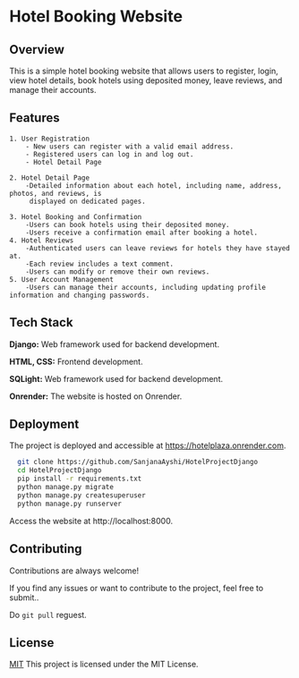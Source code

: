 
# Hotel Booking Website
## Overview

This is a simple hotel booking website that allows users to register, login, view hotel details, book hotels using deposited money, leave reviews, and manage their accounts.





## Features

    1. User Registration
        - New users can register with a valid email address.
        - Registered users can log in and log out.
        - Hotel Detail Page

    2. Hotel Detail Page
        -Detailed information about each hotel, including name, address, photos, and reviews, is 
         displayed on dedicated pages.

    3. Hotel Booking and Confirmation
        -Users can book hotels using their deposited money.
        -Users receive a confirmation email after booking a hotel.
    4. Hotel Reviews
        -Authenticated users can leave reviews for hotels they have stayed at.
        -Each review includes a text comment.
        -Users can modify or remove their own reviews.
    5. User Account Management
        -Users can manage their accounts, including updating profile information and changing passwords.
## Tech Stack

**Django:** Web framework used for backend development.

**HTML, CSS:** Frontend development.

**SQLight:** Web framework used for backend development.

**Onrender:** The website is hosted on Onrender.


## Deployment

The project is deployed and accessible at https://hotelplaza.onrender.com.

```bash
  git clone https://github.com/SanjanaAyshi/HotelProjectDjango
  cd HotelProjectDjango
  pip install -r requirements.txt
  python manage.py migrate
  python manage.py createsuperuser
  python manage.py runserver
```
Access the website at http://localhost:8000.


## Contributing

Contributions are always welcome!

If you find any issues or want to contribute to the project, feel free to submit..

Do `git pull` reguest.


## License

[MIT](https://choosealicense.com/licenses/mit/)
This project is licensed under the MIT License.

